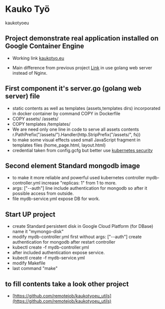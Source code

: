 # Kauko Työ 
kaukotyoeu

## Project demonstrate real application installed on Google Container Engine

* Working link [kaukotyo.eu](http://kaukotyo.eu/)

* Main difference from previous project [Link](https://github.com/remotejob/clusters_export/tree/master/docker-kaukotyo)
in use golang web server instead of Nginx.

## First component it's server.go (golang web server) file
* static contents as well as templates (assets,templates dirs)  incorporated in docker container
by command COPY in Dockerfile
* COPY assets/ /assets/
* COPY templates /templates/
* We are need only one line in code to serve all assets contents r.PathPrefix("/assets/").Handler(http.StripPrefix("/assets/", fs))
* to make some visual effects used small JavaScript fragment in templates files (home_page.html, layout.html)
* credential taken from config.gcfg but better use [kubernetes security](http://kubernetes.io/docs/user-guide/security-context/)

## Second element Standard mongodb image
* to make it more reliable and powerful used kubernetes controller mydb-controller.yml
increase "replicas: 1" from 1 to more.
* args: ["--auth"] line include authentication for mongodb so after it possible access from outside. 
* file mydb-service.yml expose DB for work.

## Start UP project
* create Standard persistent disk in Google Cloud Platform (for DBase) name it "mymongo-disk"
* modify mydb-controller.yml first without args: ["--auth"] create  authentication for mongodb after restart controller
* kubectl create -f mydb-controller.yml
* after included authentication expose service.
* kubectl create -f mydb-service.yml
* modify Makefile
* last command "make"

## to fill contents take a look other project
* [https://github.com/remotejob/kaukotyoeu_utils](https://github.com/remotejob/kaukotyoeu_utils)

